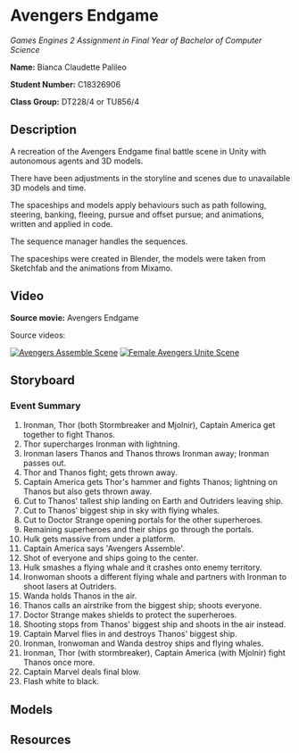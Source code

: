 # Avengers Endgame 
_Games Engines 2 Assignment in Final Year of Bachelor of Computer Science_

**Name:** Bianca Claudette Palileo

**Student Number:** C18326906

**Class Group:** DT228/4 or TU856/4

## Description
A recreation of the Avengers Endgame final battle scene in Unity with autonomous agents and 3D models. 

There have been adjustments in the storyline and scenes due to unavailable 3D models and time.

The spaceships and models apply behaviours such as path following, steering, banking, fleeing, pursue and offset pursue; and animations, written and applied in code.

The sequence manager handles the sequences.

The spaceships were created in Blender, the models were taken from Sketchfab and the animations from Mixamo.

## Video
**Source movie:** Avengers Endgame

Source videos:

[![Avengers Assemble Scene](http://img.youtube.com/vi/dE1P4zDhhqw/0.jpg)](http://www.youtube.com/watch?v=dE1P4zDhhqw "Captain America 'Avengers Assemble' Scene - Portal Scene - Avengers : Endgame (2019) Scene")
[![Female Avengers Unite Scene](http://img.youtube.com/vi/L7Y0ucw7bGk/0.jpg)](http://www.youtube.com/watch?v=L7Y0ucw7bGk "Female Avengers Unite Scene - AVENGERS 4: ENDGAME (2019) Movie Clip")

## Storyboard

### Event Summary
1. Ironman, Thor (both Stormbreaker and Mjolnir), Captain America get together to fight Thanos.
2. Thor supercharges Ironman with lightning.
3. Ironman lasers Thanos and Thanos throws Ironman away; Ironman passes out. 
4. Thor and Thanos fight; gets thrown away.
6. Captain America gets Thor's hammer and fights Thanos; lightning on Thanos but also gets thrown away.
7. Cut to Thanos' tallest ship landing on Earth and Outriders leaving ship.
8. Cut to Thanos' biggest ship in sky with flying whales.
9. Cut to Doctor Strange opening portals for the other superheroes.
10. Remaining superheroes and their ships go through the portals.
12. Hulk gets massive from under a platform.
13. Captain America says 'Avengers Assemble'.
14. Shot of everyone and ships going to the center.
15. Hulk smashes a flying whale and it crashes onto enemy territory.
16. Ironwoman shoots a different flying whale and partners with Ironman to shoot lasers at Outriders.
17. Wanda holds Thanos in the air.
18. Thanos calls an airstrike from the biggest ship; shoots everyone.
19. Doctor Strange makes shields to protect the superheroes.
20. Shooting stops from Thanos' biggest ship and shoots in the air instead.
21. Captain Marvel flies in and destroys Thanos' biggest ship.
22. Ironman, Ironwoman and Wanda destroy ships and flying whales.
23. Ironman, Thor (with stormbreaker), Captain America (with Mjolnir) fight Thanos once more.
24. Captain Marvel deals final blow.
25. Flash white to black.

## Models

## Resources
